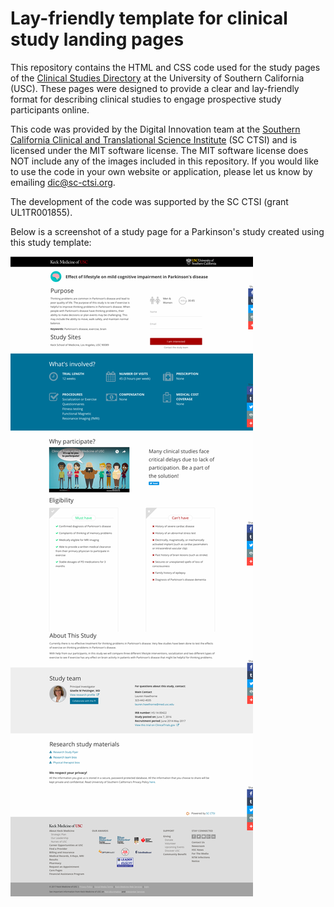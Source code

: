 # Lay-friendly template for clinical study landing pages
This repository contains the HTML and CSS code used for the study pages of the [Clinical Studies Directory](http://clinicaltrials.keckmedicine.org) at the University of Southern California (USC). These pages were designed to provide a clear and lay-friendly format for describing clinical studies to engage prospective study participants online. 

This code was provided by the Digital Innovation team at the [Southern California Clinical and Translational Science Institute](http://www.sc-ctsi.org) (SC CTSI) and is licensed under the MIT software license. The MIT software license does NOT include any of the images included in this repository. If you would like to use the code in your own website or application, please let us know by emailing dic@sc-ctsi.org.

The development of the code was supported by the SC CTSI (grant UL1TR001855).

Below is a screenshot of a study page for a Parkinson's study created using this study template:

![Screenshot of example clinical study landing page](https://raw.githubusercontent.com/scctsi/clinical-study-templates/master/images/parkinsons_clinical_study_landing_page.png)
